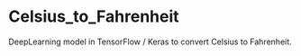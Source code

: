 # Celsius_to_Fahrenheit
DeepLearning model in TensorFlow / Keras to convert Celsius to Fahrenheit. 
